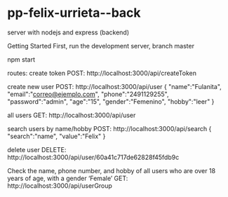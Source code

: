 # pp-felix-urrieta--back
server with nodejs and express (backend)

Getting Started
First, run the development server, branch master

npm start

routes:
create token 
 POST: http://localhost:3000/api/createToken

create new user
 POST: http://localhost:3000/api/user
   {
    "name":"Fulanita",
    "email":"correo@ejemplo.com",
    "phone":"2491129255",
    "password":"admin",
    "age":"15",
    "gender":"Femenino",
    "hobby":"leer"
  }
 
all users
 GET: http://localhost:3000/api/user
 
search users by name/hobby
  POST: http://localhost:3000/api/search 
  {
    "search":"name",
    "value":"Felix"
  }

delete user
  DELETE: http://localhost:3000/api/user/60a41c717de62828f45fdb9c
  
Check the name, phone number, and hobby of all users who are over 18 years of age, with a gender ‘Female’
 GET: http://localhost:3000/api/userGroup
